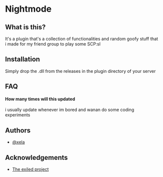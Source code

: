 
# Nightmode

## What is this?
It's a plugin that's a collection of functionalities and random goofy stuff that i made for my friend group to play some SCP:sl

## Installation

Simply drop the .dll from the releases in the plugin directory of your server

    
## FAQ

#### How many times will this updated
i usually update whenever im bored and wanan do some coding experiments


## Authors

- [@xela](https://github.com/xela-the-proto)


## Acknowledgements

 - [The exiled project](https://github.com/Exiled-Team/EXILED)

